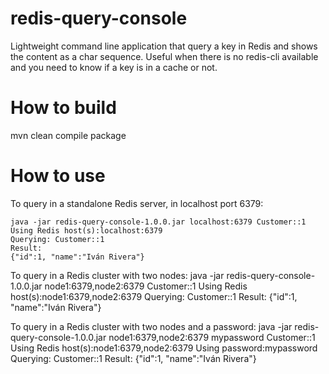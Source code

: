 # redis-query-console
Lightweight command line application that query a key in Redis and shows the content as a char sequence. Useful  when there is no redis-cli available and you need to know if a key is in a cache or not.

# How to build
mvn clean compile package

# How to use
To query in a standalone Redis server, in localhost port 6379:

	java -jar redis-query-console-1.0.0.jar localhost:6379 Customer::1
	Using Redis host(s):localhost:6379
	Querying: Customer::1
	Result:
	{"id":1, "name":"Iván Rivera"}

To query in a Redis cluster with two nodes:
	java -jar redis-query-console-1.0.0.jar node1:6379,node2:6379 Customer::1
	Using Redis host(s):node1:6379,node2:6379
	Querying: Customer::1
	Result:
	{"id":1, "name":"Iván Rivera"}

To query in a Redis cluster with two nodes and a password:
	java -jar redis-query-console-1.0.0.jar node1:6379,node2:6379 mypassword Customer::1
	Using Redis host(s):node1:6379,node2:6379
	Using password:mypassword
	Querying: Customer::1
	Result:
	{"id":1, "name":"Iván Rivera"}

